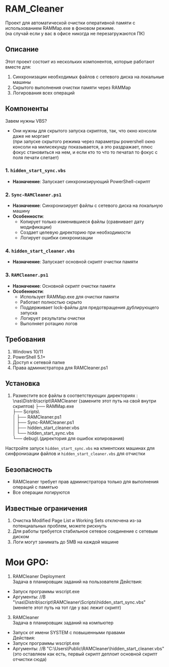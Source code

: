 # RAM_Cleaner
Проект для автоматической очистки оперативной памяти с использованием RAMMap.exe в фоновом режиме.  
(на случай если у вас в офисе никогда не перезагружаются ПК)

## Описание
Этот проект состоит из нескольких компонентов, которые работают вместе для:
1. Синхронизации необходимых файлов с сетевого диска на локальные машины
2. Скрытого выполнения очистки памяти через RAMMap
3. Логирования всех операций

## Компоненты
Завем нужны VBS?
- Они нужны для скрытого запуска скриптов, так, что окно консоли даже не моргает  
(при запуске скрытого режима через параметры powershell окно консоли на милисекунду показывается, а это раздражает, плюс фокус становиться на нем, и если кто то что то печатал то фокус с поля печати слетает)

### 1. `hidden_start_sync.vbs`
- **Назначение**: Запускает синхронизирующий PowerShell-скрипт

### 2. `Sync-RAMCleaner.ps1`
- **Назначение**: Синхронизирует файлы с сетевого диска на локальную машину
- **Особенности**:
  - Копирует только изменившиеся файлы (сравнивает дату модификации)
  - Создает целевую директорию при необходимости
  - Логирует ошибки синхронизации

### 4. `hidden_start_cleaner.vbs`
- **Назначение**: Запускает основной скрипт очистки памяти

### 3. `RAMCleaner.ps1`
- **Назначение**: Основной скрипт очистки памяти
- **Особенности**:
  - Использует RAMMap.exe для очистки памяти
  - Работает полностью скрыто
  - Поддерживает lock-файлы для предотвращения дублирующего запуска
  - Логирует результаты очистки
  - Выполняет ротацию логов

## Требования
1. Windows 10/11
2. PowerShell 5.1+
3. Доступ к сетевой папке
4. Права администратора для RAMCleaner.ps1

## Установка
1. Разместите все файлы в соответствующих директориях :  
\nas\Distrib\script\RAMCleaner (замените этот путь на свой внутри скриптов)
├── RAMMap.exe  
├── Scripts\  
│ ├── RAMCleaner.ps1  
│ ├── Sync-RAMCleaner.ps1  
│ ├── hidden_start_cleaner.vbs  
│ └── hidden_start_sync.vbs  
└── debug\ (директория для ошибок копирования)  

Настройте запуск `hidden_start_sync.vbs` на клиентских машинах для синфронизации файлов и `hidden_start_cleaner.vbs` для отчистки  

## Безопасность
- RAMCleaner требует прав администратора только для выполнения операций с памятью
- Все операции логируются

## Известные ограничения
1. Очистка Modified Page List и Working Sets отключена из-за потенциальных проблем, можете рискнуть
2. Для работы требуется стабильное сетевое соединение с сетевым диском
3. Логи могут занимать до 5MB на каждой машине

# Мои GPO:
1) RAMCleaner Deployment  
Задача в планировщик заданий на пользователя
Действия:
- Запуск программы wscript.exe
- Аргументы: //B "\\nas\Distrib\script\RAMCleaner\Scripts\hidden_start_sync.vbs" (меняете этот путь на тот где у вас лежит скрипт)
3) RAMCleaner  
Задача в планировщик заданий на компьютер
- Запуск от имени SYSTEM с повышенными правами  
Действия:
- Запуск программы wscript.exe
- Аргументы: //B "C:\Users\Public\RAMCleaner\hidden_start_cleaner.vbs" (это оставляем как есть, первый скрипт деплоит основной скрипт отчистки сюда)
